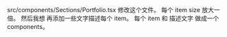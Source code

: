 src/components/Sections/Portfolio.tsx
修改这个文件。
每个 item size 放大一倍。
然后我想 再添加一些文字描述每个 item。
每个 item 和 描述文字 做成一个 components。
